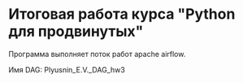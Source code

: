 # Итоговая работа курса "Python для продвинутых"

Программа выполняет поток работ apache airflow.

Имя DAG: Plyusnin_E.V._DAG_hw3
